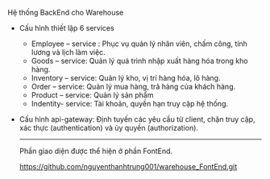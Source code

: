Hệ thống BackEnd cho Warehouse

- Cấu hình thiết lập 6 services
	+ Employee – service : Phục vụ quản lý nhân viên, chấm công, tính lương và lịch làm việc.
	+ Goods – service: Quản lý quá trình nhập xuất hàng hóa trong kho hàng.
	+ Inventory – service: Quản lý kho, vị trí hàng hóa, lô hàng.
	+ Order – service: Quản lý mua hàng, trả hàng của khách hàng.
	+ Product – service: Quản lý sản phẩm
	+ Indentity- service: Tài khoản, quyền hạn truy cập hệ thống.
- Cấu hình api-gateway: Định tuyến các yêu cầu từ client, chặn truy cập, xác thực (authentication) và ủy quyền (authorization).

  -------------------------------------------------------------------------------------------------------------------------------
  Phần giao diện được thể hiện ở phần FontEnd.
  
  https://github.com/nguyenthanhtrung001/warehouse_FontEnd.git

































































  
